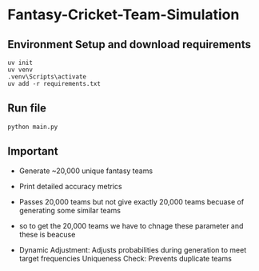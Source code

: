 # Fantasy-Cricket-Team-Simulation

## Environment Setup and download requirements
```
uv init
uv venv
.venv\Scripts\activate
uv add -r requirements.txt
```
## Run file
```
python main.py
```


## Important
- Generate ~20,000 unique fantasy teams
- Print detailed accuracy metrics

- Passes 20,000 teams but not give exactly 20,000 teams becuase of generating some similar teams 
- so to get the 20,000 teams we have to chnage these parameter and these is beacuse 
- Dynamic Adjustment: Adjusts probabilities during generation to meet target frequencies
Uniqueness Check: Prevents duplicate teams